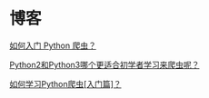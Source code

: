 # 博客

[如何入门 Python 爬虫？](https://www.zhihu.com/question/20899988/answer/96904827)

[Python2和Python3哪个更适合初学者学习来爬虫呢？](https://www.zhihu.com/question/55522117/answer/145075810)

[如何学习Python爬虫[入门篇]？](https://zhuanlan.zhihu.com/p/21479334)